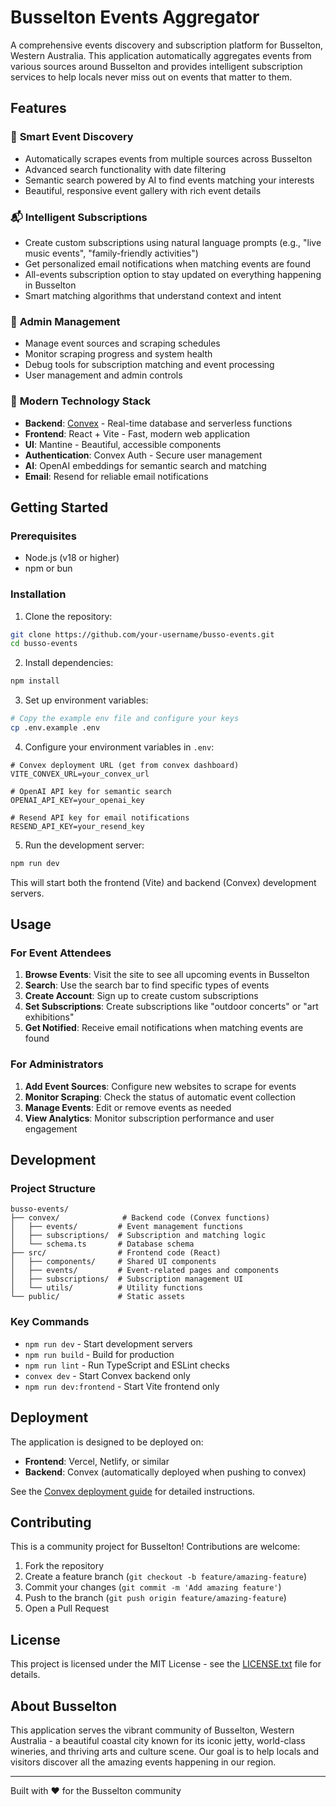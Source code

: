 # Busselton Events Aggregator

A comprehensive events discovery and subscription platform for Busselton, Western Australia. This application automatically aggregates events from various sources around Busselton and provides intelligent subscription services to help locals never miss out on events that matter to them.

## Features

### 🎯 **Smart Event Discovery**
- Automatically scrapes events from multiple sources across Busselton
- Advanced search functionality with date filtering
- Semantic search powered by AI to find events matching your interests
- Beautiful, responsive event gallery with rich event details

### 📬 **Intelligent Subscriptions**
- Create custom subscriptions using natural language prompts (e.g., "live music events", "family-friendly activities")
- Get personalized email notifications when matching events are found
- All-events subscription option to stay updated on everything happening in Busselton
- Smart matching algorithms that understand context and intent

### 🔧 **Admin Management**
- Manage event sources and scraping schedules
- Monitor scraping progress and system health
- Debug tools for subscription matching and event processing
- User management and admin controls

### 🚀 **Modern Technology Stack**
- **Backend**: [Convex](https://convex.dev/) - Real-time database and serverless functions
- **Frontend**: React + Vite - Fast, modern web application
- **UI**: Mantine - Beautiful, accessible components
- **Authentication**: Convex Auth - Secure user management
- **AI**: OpenAI embeddings for semantic search and matching
- **Email**: Resend for reliable email notifications

## Getting Started

### Prerequisites
- Node.js (v18 or higher)
- npm or bun

### Installation

1. Clone the repository:
```bash
git clone https://github.com/your-username/busso-events.git
cd busso-events
```

2. Install dependencies:
```bash
npm install
```

3. Set up environment variables:
```bash
# Copy the example env file and configure your keys
cp .env.example .env
```

4. Configure your environment variables in `.env`:
```
# Convex deployment URL (get from convex dashboard)
VITE_CONVEX_URL=your_convex_url

# OpenAI API key for semantic search
OPENAI_API_KEY=your_openai_key

# Resend API key for email notifications  
RESEND_API_KEY=your_resend_key
```

5. Run the development server:
```bash
npm run dev
```

This will start both the frontend (Vite) and backend (Convex) development servers.

## Usage

### For Event Attendees
1. **Browse Events**: Visit the site to see all upcoming events in Busselton
2. **Search**: Use the search bar to find specific types of events
3. **Create Account**: Sign up to create custom subscriptions
4. **Set Subscriptions**: Create subscriptions like "outdoor concerts" or "art exhibitions" 
5. **Get Notified**: Receive email notifications when matching events are found

### For Administrators
1. **Add Event Sources**: Configure new websites to scrape for events
2. **Monitor Scraping**: Check the status of automatic event collection
3. **Manage Events**: Edit or remove events as needed
4. **View Analytics**: Monitor subscription performance and user engagement

## Development

### Project Structure
```
busso-events/
├── convex/              # Backend code (Convex functions)
│   ├── events/         # Event management functions
│   ├── subscriptions/  # Subscription and matching logic
│   └── schema.ts       # Database schema
├── src/                # Frontend code (React)
│   ├── components/     # Shared UI components
│   ├── events/         # Event-related pages and components
│   ├── subscriptions/  # Subscription management UI
│   └── utils/          # Utility functions
└── public/             # Static assets
```

### Key Commands
- `npm run dev` - Start development servers
- `npm run build` - Build for production
- `npm run lint` - Run TypeScript and ESLint checks
- `convex dev` - Start Convex backend only
- `npm run dev:frontend` - Start Vite frontend only

## Deployment

The application is designed to be deployed on:
- **Frontend**: Vercel, Netlify, or similar
- **Backend**: Convex (automatically deployed when pushing to convex)

See the [Convex deployment guide](https://docs.convex.dev/production/hosting) for detailed instructions.

## Contributing

This is a community project for Busselton! Contributions are welcome:

1. Fork the repository
2. Create a feature branch (`git checkout -b feature/amazing-feature`)
3. Commit your changes (`git commit -m 'Add amazing feature'`)
4. Push to the branch (`git push origin feature/amazing-feature`)
5. Open a Pull Request

## License

This project is licensed under the MIT License - see the [LICENSE.txt](LICENSE.txt) file for details.

## About Busselton

This application serves the vibrant community of Busselton, Western Australia - a beautiful coastal city known for its iconic jetty, world-class wineries, and thriving arts and culture scene. Our goal is to help locals and visitors discover all the amazing events happening in our region.

---

Built with ❤️ for the Busselton community
